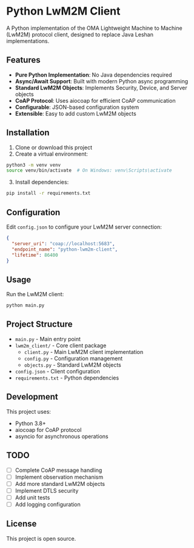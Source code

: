# Python LwM2M Client

A Python implementation of the OMA Lightweight Machine to Machine (LwM2M) protocol client, designed to replace Java Leshan implementations.

## Features

- **Pure Python Implementation**: No Java dependencies required
- **Async/Await Support**: Built with modern Python async programming
- **Standard LwM2M Objects**: Implements Security, Device, and Server objects
- **CoAP Protocol**: Uses aiocoap for efficient CoAP communication
- **Configurable**: JSON-based configuration system
- **Extensible**: Easy to add custom LwM2M objects

## Installation

1. Clone or download this project
2. Create a virtual environment:
```bash
python3 -m venv venv
source venv/bin/activate  # On Windows: venv\Scripts\activate
```

3. Install dependencies:
```bash
pip install -r requirements.txt
```

## Configuration

Edit `config.json` to configure your LwM2M server connection:

```json
{
  "server_uri": "coap://localhost:5683",
  "endpoint_name": "python-lwm2m-client",
  "lifetime": 86400
}
```

## Usage

Run the LwM2M client:

```bash
python main.py
```

## Project Structure

- `main.py` - Main entry point
- `lwm2m_client/` - Core client package
  - `client.py` - Main LwM2M client implementation
  - `config.py` - Configuration management
  - `objects.py` - Standard LwM2M objects
- `config.json` - Client configuration
- `requirements.txt` - Python dependencies

## Development

This project uses:
- Python 3.8+
- aiocoap for CoAP protocol
- asyncio for asynchronous operations

## TODO

- [ ] Complete CoAP message handling
- [ ] Implement observation mechanism
- [ ] Add more standard LwM2M objects
- [ ] Implement DTLS security
- [ ] Add unit tests
- [ ] Add logging configuration

## License

This project is open source.
